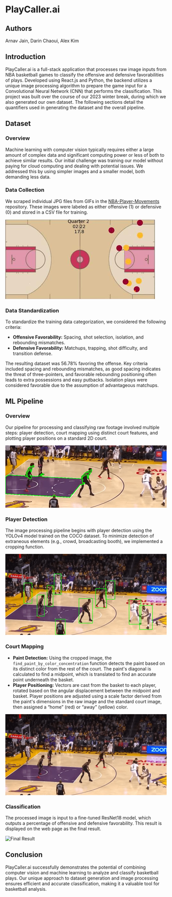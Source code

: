 # PlayCaller.ai

## Authors
Arnav Jain, Darin Chaoui, Alex Kim

## Introduction
PlayCaller.ai is a full-stack application that processes raw image inputs from NBA basketball games to classify the offensive and defensive favorabilities of plays. Developed using React.js and Python, the backend utilizes a unique image processing algorithm to prepare the game input for a Convolutional Neural Network (CNN) that performs the classification. This project was built over the course of our 2023 winter break, during which we also generated our own dataset. The following sections detail the quantifiers used in generating the dataset and the overall pipeline.

## Dataset
### Overview
Machine learning with computer vision typically requires either a large amount of complex data and significant computing power or less of both to achieve similar results. Our initial challenge was training our model without paying for cloud computing and dealing with potential issues. We addressed this by using simpler images and a smaller model, both demanding less data.

### Data Collection
We scraped individual JPG files from GIFs in the [NBA-Player-Movements](https://github.com/linouk23/NBA-Player-Movements) repository. These images were labeled as either offensive (1) or defensive (0) and stored in a CSV file for training.

![Court Image](image1.jpg)

### Data Standardization
To standardize the training data categorization, we considered the following criteria:
- **Offensive Favorability:** Spacing, shot selection, isolation, and rebounding mismatches.
- **Defensive Favorability:** Matchups, trapping, shot difficulty, and transition defense.

The resulting dataset was 56.78% favoring the offense. Key criteria included spacing and rebounding mismatches, as good spacing indicates the threat of three-pointers, and favorable rebounding positioning often leads to extra possessions and easy putbacks. Isolation plays were considered favorable due to the assumption of advantageous matchups.

## ML Pipeline
### Overview
Our pipeline for processing and classifying raw footage involved multiple steps: player detection, court mapping using distinct court features, and plotting player positions on a standard 2D court.

![Player Detection](image2.jpg)

### Player Detection
The image processing pipeline begins with player detection using the YOLOv4 model trained on the COCO dataset. To minimize detection of extraneous elements (e.g., crowd, broadcasting booth), we implemented a cropping function.

![Cropping Function](image3.jpg)

### Court Mapping
- **Paint Detection:** Using the cropped image, the `find_paint_by_color_concentration` function detects the paint based on its distinct color from the rest of the court. The paint's diagonal is calculated to find a midpoint, which is translated to find an accurate point underneath the basket.
- **Player Positioning:** Vectors are cast from the basket to each player, rotated based on the angular displacement between the midpoint and basket. Player positions are adjusted using a scale factor derived from the paint's dimensions in the raw image and the standard court image, then assigned a “home” (red) or “away” (yellow) color.

![Player Positioning](image4.jpg)

### Classification
The processed image is input to a fine-tuned ResNet18 model, which outputs a percentage of offensive and defensive favorability. This result is displayed on the web page as the final result.

![Final Result](image5.jpg)

## Conclusion
PlayCaller.ai successfully demonstrates the potential of combining computer vision and machine learning to analyze and classify basketball plays. Our unique approach to dataset generation and image processing ensures efficient and accurate classification, making it a valuable tool for basketball analysis.
